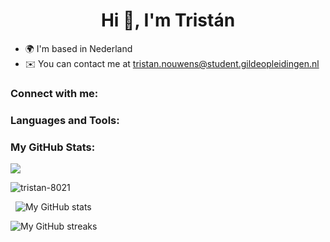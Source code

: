 <h1 align="center">Hi 👋, I'm Tristán</h1>

- 🌍 I'm based in Nederland
- ✉️ You can contact me at [tristan.nouwens@student.gildeopleidingen.nl](mailto:tristan.n8021@outlook.com)

<h3 align="left">Connect with me:</h3>

<h3 align="left">Languages and Tools:</h3>

<h3 align="left">My GitHub Stats:</h3>

<p>
   <img src="https://img.shields.io/github/followers/tristan-8021?logo=github&style=for-the-badge&color=0891b2&labelColor=1c1917" />
</p>
<p>
   <img src="https://komarev.com/ghpvc/?username=tristan-8021&label=Profile%20views&color=0e75b6&style=flat" alt="tristan-8021" />
</p>

<p>&nbsp;
    <img src="https://github-readme-stats.vercel.app/api?username=tristan-8021&show_icons=true&hide=&count_private=true&title_color=6366f1&text_color=ffffff&icon_color=6366f1&bg_color=1c1917&hide_border=true&show_icons=true" alt="My GitHub stats" />
</p>

<p>
   <img src="https://github-readme-streak-stats.herokuapp.com/?user=tristan-8021&stroke=ffffff&background=1c1917&ring=6366f1&fire=6366f1&currStreakNum=ffffff&currStreakLabel=6366f1&sideNums=ffffff&sideLabels=ffffff&dates=ffffff&hide_border=true" alt="My GitHub streaks" />
</p>
